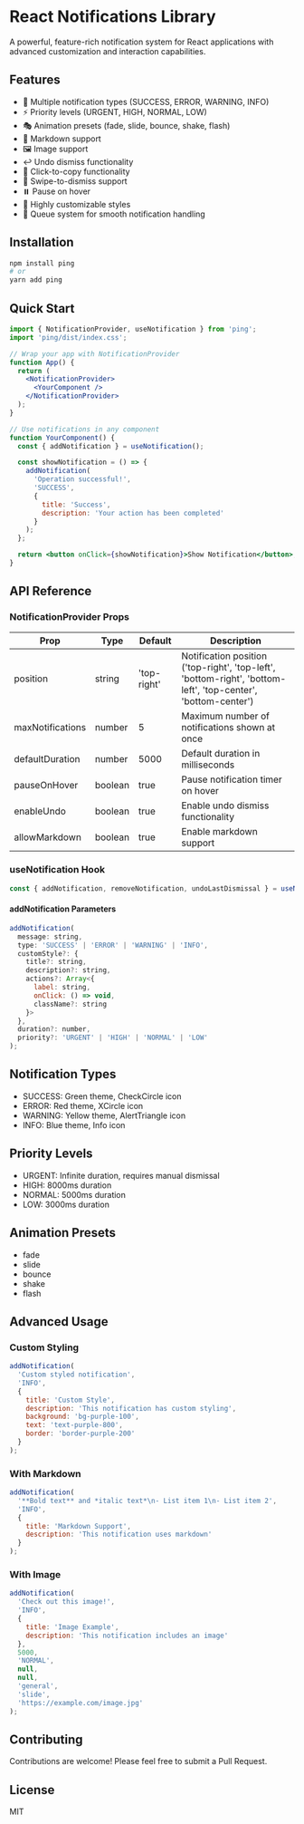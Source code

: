 # React Notifications Library

A powerful, feature-rich notification system for React applications with advanced customization and interaction capabilities.

## Features

- 🎨 Multiple notification types (SUCCESS, ERROR, WARNING, INFO)
- ⚡ Priority levels (URGENT, HIGH, NORMAL, LOW)
- 🎭 Animation presets (fade, slide, bounce, shake, flash)
- 📝 Markdown support
- 🖼️ Image support
- ↩️ Undo dismiss functionality
- 🎯 Click-to-copy functionality
- 📱 Swipe-to-dismiss support
- ⏸️ Pause on hover
- 🎨 Highly customizable styles
- 🔄 Queue system for smooth notification handling

## Installation

```bash
npm install ping
# or
yarn add ping
```

## Quick Start

```jsx
import { NotificationProvider, useNotification } from 'ping';
import 'ping/dist/index.css';

// Wrap your app with NotificationProvider
function App() {
  return (
    <NotificationProvider>
      <YourComponent />
    </NotificationProvider>
  );
}

// Use notifications in any component
function YourComponent() {
  const { addNotification } = useNotification();

  const showNotification = () => {
    addNotification(
      'Operation successful!',
      'SUCCESS',
      {
        title: 'Success',
        description: 'Your action has been completed'
      }
    );
  };

  return <button onClick={showNotification}>Show Notification</button>;
}
```

## API Reference

### NotificationProvider Props

| Prop | Type | Default | Description |
|------|------|---------|-------------|
| position | string | 'top-right' | Notification position ('top-right', 'top-left', 'bottom-right', 'bottom-left', 'top-center', 'bottom-center') |
| maxNotifications | number | 5 | Maximum number of notifications shown at once |
| defaultDuration | number | 5000 | Default duration in milliseconds |
| pauseOnHover | boolean | true | Pause notification timer on hover |
| enableUndo | boolean | true | Enable undo dismiss functionality |
| allowMarkdown | boolean | true | Enable markdown support |

### useNotification Hook

```jsx
const { addNotification, removeNotification, undoLastDismissal } = useNotification();
```

#### addNotification Parameters

```jsx
addNotification(
  message: string,
  type: 'SUCCESS' | 'ERROR' | 'WARNING' | 'INFO',
  customStyle?: {
    title?: string,
    description?: string,
    actions?: Array<{
      label: string,
      onClick: () => void,
      className?: string
    }>
  },
  duration?: number,
  priority?: 'URGENT' | 'HIGH' | 'NORMAL' | 'LOW'
);
```

## Notification Types

- SUCCESS: Green theme, CheckCircle icon
- ERROR: Red theme, XCircle icon
- WARNING: Yellow theme, AlertTriangle icon
- INFO: Blue theme, Info icon

## Priority Levels

- URGENT: Infinite duration, requires manual dismissal
- HIGH: 8000ms duration
- NORMAL: 5000ms duration
- LOW: 3000ms duration

## Animation Presets

- fade
- slide
- bounce
- shake
- flash

## Advanced Usage

### Custom Styling

```jsx
addNotification(
  'Custom styled notification',
  'INFO',
  {
    title: 'Custom Style',
    description: 'This notification has custom styling',
    background: 'bg-purple-100',
    text: 'text-purple-800',
    border: 'border-purple-200'
  }
);
```

### With Markdown

```jsx
addNotification(
  '**Bold text** and *italic text*\n- List item 1\n- List item 2',
  'INFO',
  {
    title: 'Markdown Support',
    description: 'This notification uses markdown'
  }
);
```

### With Image

```jsx
addNotification(
  'Check out this image!',
  'INFO',
  {
    title: 'Image Example',
    description: 'This notification includes an image'
  },
  5000,
  'NORMAL',
  null,
  null,
  'general',
  'slide',
  'https://example.com/image.jpg'
);
```

## Contributing

Contributions are welcome! Please feel free to submit a Pull Request.

## License

MIT 
